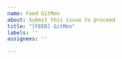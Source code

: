 ```yaml
---
name: Feed GitMon
about: Submit this issue to proceed
title: "[FEED] GitMon"
labels: ''
assignees: ''

---
```



